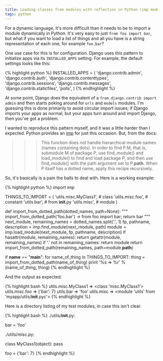 ```yaml
---
title: Loading classes from modules with reflection in Python (imp module)
tags: python
---
```


For a dynamic language, it's more difficult than it needs to be to import a module dynamically in Python. It's very easy to just `from foo import bar`, but what if you want to load a list of things and all you have is a string representation of each one, for example `foo.bar`?

One use case for this is for configuration. Django uses this pattern to initialize apps via its `INSTALLED_APPS` setting. For example, the default settings looks like this:

{% highlight python %}
INSTALLED_APPS = (
    'django.contrib.admin',
    'django.contrib.auth',
    'django.contrib.contenttypes',
    'django.contrib.sessions',
    'django.contrib.messages',
    'django.contrib.staticfiles',
    'polls',
)
{% endhighlight %}

At some point, Django does the equivalent of a `from django.contrib import admin` and then starts poking around for `urls` and `models` modules. I'm guessing this is done primarily to avoid circular import issues; if Django imports your apps as normal, but your apps turn around and import Django, then you've got a problem.

I wanted to reproduce this pattern myself, and it was a little harder than I expected. Python provides an [imp](https://docs.python.org/2/library/imp.html) for just this occasion. But, from the docs:

>>> This function does not handle hierarchical module names (names containing dots). In order to find P.M, that is, submodule M of package P, use find_module() and load_module() to find and load package P, and then use find_module() with the path argument set to P.__path__. When P itself has a dotted name, apply this recipe recursively.

So, it's basically is a pain the balls to deal with. Here is a working example:

{% highlight python %}
import imp


THINGS_TO_IMPORT = (
    'utils.misc.MyClass1',   # class
    'utils.misc.foo',  # constant
    'utils.bar',  # from __init__.py
    'utils.misc',  # module
)


def import_from_dotted_path(dotted_names, path=None):
    """ import_from_dotted_path('foo.bar') -> from foo import bar; return bar """
    next_module, remaining_names = dotted_names.split('.', 1)
    fp, pathname, description = imp.find_module(next_module, path)
    module = imp.load_module(next_module, fp, pathname, description)
    if hasattr(module, remaining_names):
        return getattr(module, remaining_names)
    if '.' not in remaining_names:
        return module
    return import_from_dotted_path(remaining_names, path=module.__path__)


if __name__ == "__main__":
    for name_of_thing in THINGS_TO_IMPORT:
        thing = import_from_dotted_path(name_of_thing)
        print '%s => %r' % (name_of_thing, thing)
{% endhighlight %}

And the output as expected:

{% highlight bash %}
utils.misc.MyClass1 => <class 'misc.MyClass1'>
utils.misc.foo => {'bar': 7}
utils.bar => 'foo'
utils.misc => <module 'utils' from 'myapp/utils/__init__.pyc'>
{% endhighlight %}

Here is a directory listing of my test modules, in case this isn't clear.

{% highlight bash %}
./utils/__init__.py:

bar = 'foo'


./utils/misc.py:

class MyClass1(object):
    pass

foo = {'bar': 7}
{% endhighlight %}
